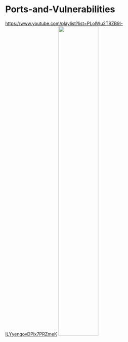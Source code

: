 # Ports-and-Vulnerabilities

https://www.youtube.com/playlist?list=PLolWu2T8ZB9I-ILYyenqovDPlx7PRZmeK
[<img src="https://img.youtube.com/vi/<79sCg7wk5rI>/maxresdefault.jpg" width="50%">](https://youtu.be/<79sCg7wk5rI>)
